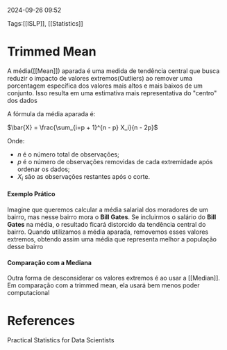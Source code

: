 2024-09-26 09:52

Tags:[[ISLP]], [[Statistics]]

# Trimmed Mean

A média([[Mean]]) aparada é uma medida de tendência central que busca reduzir o impacto de valores extremos(Outliers) ao remover uma porcentagem específica dos valores mais altos e mais baixos de um conjunto. Isso resulta em uma estimativa mais representativa do "centro" dos dados

A fórmula da média aparada é:

$\bar{X} = \frac{\sum_{i=p + 1}^{n - p} X_i}{n - 2p}$

Onde:
+ $n$ é o número total de observações;
+ $p$ é o número de observações removidas de cada extremidade após ordenar os dados;
+ $X_i$ são as observações restantes após o corte.

#### Exemplo Prático

Imagine que queremos calcular a média salarial dos moradores de um bairro, mas nesse bairro mora o **Bill Gates**. Se incluirmos o salário do **Bill Gates** na média, o resultado ficará distorcido da tendência central do bairro. Quando utilizamos a média aparada, removemos esses valores extremos, obtendo assim uma média que representa melhor a população desse bairro

#### Comparação com a Mediana

Outra forma de desconsiderar os valores extremos é ao usar a [[Median]]. Em comparação com a trimmed mean, ela usará bem menos poder computacional

# References

Practical Statistics for Data Scientists